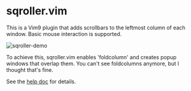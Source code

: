 # sqroller.vim

This is a Vim9 plugin that adds scrollbars to the leftmost column of each
window. Basic mouse interaction is supported.

![sqroller-demo](https://github.com/user-attachments/assets/1755e5ef-f5a7-4136-a513-84d976ed7cbc)

To achieve this, sqroller.vim enables 'foldcolumn' and creates popup windows
that overlap them. You can't see foldcolumns anymore, but I thought that's
fine.

See the [help doc](./doc/sqroller.txt) for details.
